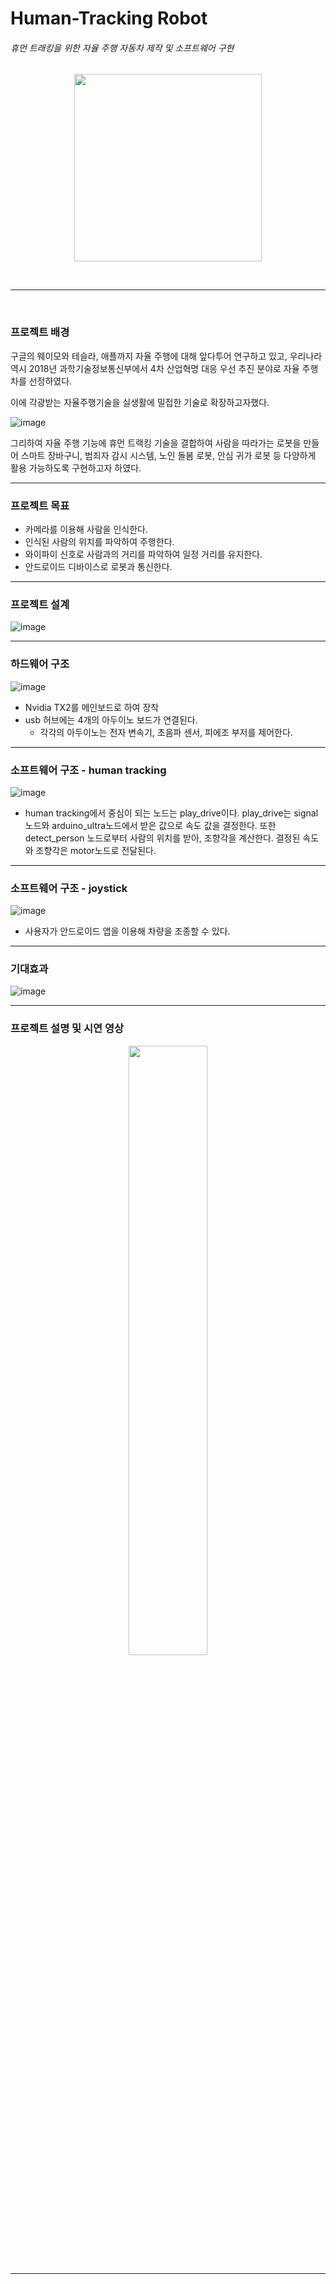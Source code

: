 # Human-Tracking Robot #

###### 휴먼 트래킹을 위한 자율 주행 자동차 제작 및 소프트웨어 구현 ######




<p align="center"><img src="https://user-images.githubusercontent.com/48851895/122412858-e2c27f80-cfc0-11eb-918c-3d76da6aaa9f.png" width="300" height="300"></p>


<br />

***

<br />


### 프로젝트 배경 ###

구글의 웨이모와 테슬라, 애플까지 자율 주행에 대해 앞다투어 연구하고 있고, 우리나라 역시 2018년 과학기술정보통신부에서 4차 산업혁명 대응 우선 추진 분야로 자율 주행차를 선정하였다.

이에 각광받는 자율주행기술을 실생활에 밀접한 기술로 확장하고자했다.


![image](https://user-images.githubusercontent.com/48851895/122413504-63817b80-cfc1-11eb-92b7-bce9c1036e66.png)



그리하여 자율 주행 기능에 휴먼 트랙킹 기술을 결합하여 사람을 따라가는 로봇을 만들어 스마트 장바구니, 범죄자 감시 시스템, 노인 돌봄 로봇, 안심 귀가 로봇 등 다양하게 활용 가능하도록 구현하고자 하였다.



***



### 프로젝트 목표 ###

- 카메라를 이용해 사람을 인식한다.
- 인식된 사람의 위치를 파악하여 주행한다.
- 와이파이 신호로 사람과의 거리를 파악하여 일정 거리를 유지한다.
- 안드로이드 디바이스로 로봇과 통신한다.



***



### 프로젝트 설계 ###


![image](https://user-images.githubusercontent.com/48851895/122413562-6f6d3d80-cfc1-11eb-87d9-14f657c7ed72.png)



***



### 하드웨어 구조 ###

![image](https://user-images.githubusercontent.com/48851895/122439808-ed880f00-cfd6-11eb-947e-e7d19616e507.png)
- Nvidia TX2를 메인보드로 하여 장착
- usb 허브에는 4개의 아두이노 보드가 연결된다.
   - 각각의 아두이노는 전자 변속기, 초음파 센서, 피에조 부저를 제어한다.



***



### 소프트웨어 구조 - human tracking ###

![image](https://user-images.githubusercontent.com/48851895/122440262-5a030e00-cfd7-11eb-976e-291bffd1ea3b.png)



- human tracking에서 중심이 되는 노드는 play_drive이다. play_drive는 signal노드와 arduino_ultra노드에서 받은 값으로 속도 값을 결정한다. 또한 detect_person 노드로부터 사람의 위치를 받아, 조향각을 계산한다.
결정된 속도와 조향각은 motor노드로 전달된다.



***



### 소프트웨어 구조 - joystick ###

![image](https://user-images.githubusercontent.com/48851895/122443863-f11d9500-cfda-11eb-8a24-dc4166817215.png)

- 사용자가 안드로이드 앱을 이용해 차량을 조종할 수 있다.



***



### 기대효과 ###

![image](https://user-images.githubusercontent.com/67852426/122441086-2aa0d100-cfd8-11eb-9208-85af0f767587.png)



***



### 프로젝트 설명 및 시연 영상 ###

[<p align="center"><img src="https://user-images.githubusercontent.com/67852426/122442708-d0087480-cfd9-11eb-89da-965ae0c7545c.png" width="50%">](https://youtu.be/GPuxQT72S8g)
***
